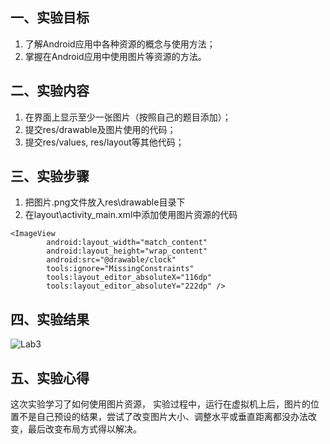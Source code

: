## 一、实验目标

1. 了解Android应用中各种资源的概念与使用方法；
2. 掌握在Android应用中使用图片等资源的方法。

## 二、实验内容

1. 在界面上显示至少一张图片（按照自己的题目添加）；
2. 提交res/drawable及图片使用的代码；
3. 提交res/values, res/layout等其他代码；

## 三、实验步骤

1. 把图片.png文件放入res\drawable目录下
2. 在layout\activity_main.xml中添加使用图片资源的代码

```
<ImageView
        android:layout_width="match_content"
        android:layout_height="wrap_content"
        android:src="@drawable/clock"
        tools:ignore="MissingConstraints"
        tools:layout_editor_absoluteX="116dp"
        tools:layout_editor_absoluteY="222dp" />
```



## 四、实验结果

![Lab3](https://github.com/BBsan13/android-labs-2020/blob/master/students/net1814080903139/实验报告图片/lab3.PNG)

## 五、实验心得

这次实验学习了如何使用图片资源， 实验过程中，运行在虚拟机上后，图片的位置不是自己预设的结果，尝试了改变图片大小、调整水平或垂直距离都没办法改变，最后改变布局方式得以解决。
